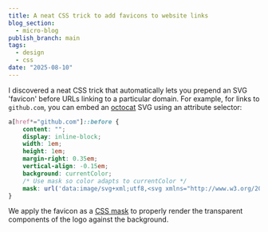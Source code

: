 ```yaml
---
title: A neat CSS trick to add favicons to website links
blog_section:
  - micro-blog
publish_branch: main
tags:
  - design
  - css
date: "2025-08-10"
---
```


I discovered a neat CSS trick that automatically lets you prepend an SVG 'favicon' before URLs linking to a particular domain. For example, for links to `github.com`, you can embed an [octocat](https://github.com/octocat) SVG using an attribute selector:

```css
a[href*="github.com"]::before {
    content: "";
    display: inline-block;
    width: 1em;
    height: 1em;
    margin-right: 0.35em;
    vertical-align: -0.15em;
    background: currentColor;
    /* Use mask so color adapts to currentColor */
    mask: url('data:image/svg+xml;utf8,<svg xmlns="http://www.w3.org/2000/svg" viewBox="0 0 16 16"><path fill="currentColor" d="M8 0C3.58 0 0 3.58 0 8c0 3.54 2.29 6.53 5.47 7.59.4.07.55-.17.55-.38 0-.19-.01-.82-.01-1.49-2.01.37-2.53-.49-2.69-.94-.09-.23-.48-.94-.82-1.13-.28-.15-.68-.52-.01-.53.63-.01 1.08.58 1.23.82.72 1.21 1.87.87 2.33.66.07-.52.28-.87.51-1.07-1.78-.2-3.64-.89-3.64-3.95 0-.87.31-1.59.82-2.15-.08-.2-.36-1.02.08-2.12 0 0 .67-.21 2.2.82a7.62 7.62 0 0 1 2-.27c.68 0 1.36.09 2 .27 1.53-1.04 2.2-.82 2.2-.82.44 1.1.16 1.92.08 2.12.51.56.82 1.27.82 2.15 0 3.07-1.87 3.75-3.65 3.95.29.25.54.73.54 1.48 0 1.07-.01 1.93-.01 2.2 0 .21.15.46.55.38A8.013 8.013 0 0 0 16 8c0-4.42-3.58-8-8-8Z"/></svg>') center/contain no-repeat;
}
```

We apply the favicon as a [CSS mask](https://developer.mozilla.org/en-US/docs/Web/CSS/mask) to properly render the transparent components of the logo against the background.
